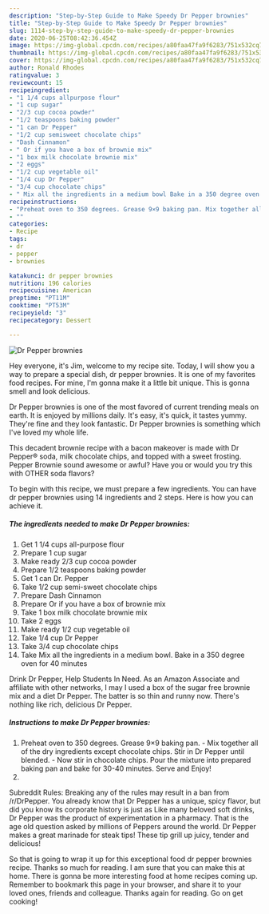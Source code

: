 ```yaml
---
description: "Step-by-Step Guide to Make Speedy Dr Pepper brownies"
title: "Step-by-Step Guide to Make Speedy Dr Pepper brownies"
slug: 1114-step-by-step-guide-to-make-speedy-dr-pepper-brownies
date: 2020-06-25T08:42:36.454Z
image: https://img-global.cpcdn.com/recipes/a80faa47fa9f6283/751x532cq70/dr-pepper-brownies-recipe-main-photo.jpg
thumbnail: https://img-global.cpcdn.com/recipes/a80faa47fa9f6283/751x532cq70/dr-pepper-brownies-recipe-main-photo.jpg
cover: https://img-global.cpcdn.com/recipes/a80faa47fa9f6283/751x532cq70/dr-pepper-brownies-recipe-main-photo.jpg
author: Ronald Rhodes
ratingvalue: 3
reviewcount: 15
recipeingredient:
- "1 1/4 cups allpurpose flour"
- "1 cup sugar"
- "2/3 cup cocoa powder"
- "1/2 teaspoons baking powder"
- "1 can Dr Pepper"
- "1/2 cup semisweet chocolate chips"
- "Dash Cinnamon"
- " Or if you have a box of brownie mix"
- "1 box milk chocolate brownie mix"
- "2 eggs"
- "1/2 cup vegetable oil"
- "1/4 cup Dr Pepper"
- "3/4 cup chocolate chips"
- " Mix all the ingredients in a medium bowl Bake in a 350 degree oven for 40 minutes"
recipeinstructions:
- "Preheat oven to 350 degrees. Grease 9×9 baking pan. Mix together all of the dry ingredients except chocolate chips. Stir in Dr Pepper until blended. Now stir in chocolate chips. Pour the mixture into prepared baking pan and bake for 30-40 minutes. Serve and Enjoy!"
- ""
categories:
- Recipe
tags:
- dr
- pepper
- brownies

katakunci: dr pepper brownies 
nutrition: 196 calories
recipecuisine: American
preptime: "PT11M"
cooktime: "PT53M"
recipeyield: "3"
recipecategory: Dessert

---
```



![Dr Pepper brownies](https://img-global.cpcdn.com/recipes/a80faa47fa9f6283/751x532cq70/dr-pepper-brownies-recipe-main-photo.jpg)

Hey everyone, it's Jim, welcome to my recipe site. Today, I will show you a way to prepare a special dish, dr pepper brownies. It is one of my favorites food recipes. For mine, I'm gonna make it a little bit unique. This is gonna smell and look delicious.

Dr Pepper brownies is one of the most favored of current trending meals on earth. It is enjoyed by millions daily. It's easy, it's quick, it tastes yummy. They're fine and they look fantastic. Dr Pepper brownies is something which I've loved my whole life.

This decadent brownie recipe with a bacon makeover is made with Dr Pepper® soda, milk chocolate chips, and topped with a sweet frosting. Pepper Brownie sound awesome or awful? Have you or would you try this with OTHER soda flavors?


To begin with this recipe, we must prepare a few ingredients. You can have dr pepper brownies using 14 ingredients and 2 steps. Here is how you can achieve it.

<!--inarticleads1-->

##### The ingredients needed to make Dr Pepper brownies:

1. Get 1 1/4 cups all-purpose flour
1. Prepare 1 cup sugar
1. Make ready 2/3 cup cocoa powder
1. Prepare 1/2 teaspoons baking powder
1. Get 1 can Dr. Pepper
1. Take 1/2 cup semi-sweet chocolate chips
1. Prepare Dash Cinnamon
1. Prepare  Or if you have a box of brownie mix
1. Take 1 box milk chocolate brownie mix
1. Take 2 eggs
1. Make ready 1/2 cup vegetable oil
1. Take 1/4 cup Dr Pepper
1. Take 3/4 cup chocolate chips
1. Take  Mix all the ingredients in a medium bowl. Bake in a 350 degree oven for 40 minutes


Drink Dr Pepper, Help Students In Need. As an Amazon Associate and affiliate with other networks, I may I used a box of the sugar free brownie mix and a diet Dr Pepper. The batter is so thin and runny now. There&#39;s nothing like rich, delicious Dr Pepper. 

<!--inarticleads2-->

##### Instructions to make Dr Pepper brownies:

1. Preheat oven to 350 degrees. Grease 9×9 baking pan. - Mix together all of the dry ingredients except chocolate chips. Stir in Dr Pepper until blended. - Now stir in chocolate chips. Pour the mixture into prepared baking pan and bake for 30-40 minutes. Serve and Enjoy!
1. 


Subreddit Rules: Breaking any of the rules may result in a ban from /r/DrPepper. You already know that Dr Pepper has a unique, spicy flavor, but did you know its corporate history is just as Like many beloved soft drinks, Dr Pepper was the product of experimentation in a pharmacy. That is the age old question asked by millions of Peppers around the world. Dr Pepper makes a great marinade for steak tips! These tip grill up juicy, tender and delicious! 

So that is going to wrap it up for this exceptional food dr pepper brownies recipe. Thanks so much for reading. I am sure that you can make this at home. There is gonna be more interesting food at home recipes coming up. Remember to bookmark this page in your browser, and share it to your loved ones, friends and colleague. Thanks again for reading. Go on get cooking!
